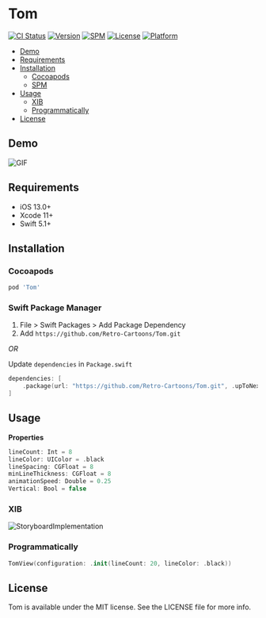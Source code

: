 # Tom

[![CI Status](https://github.com/Retro-Cartoons/Tom/workflows/Tom%20CI/badge.svg?branch=main)](https://github.com/Retro-Cartoons/Tom/actions)
[![Version](https://img.shields.io/cocoapods/v/Tom.svg)](https://github.com/Retro-Cartoons/Tom)
[![SPM](https://img.shields.io/badge/spm-v1.0.0-blue.svg)](https://swift.org/package-manager)
[![License](https://img.shields.io/cocoapods/l/Tom.svg)](https://github.com/Retro-Cartoons/Tom)
[![Platform](https://img.shields.io/cocoapods/p/Tom.svg)](https://github.com/Retro-Cartoons/Tom)

- [Demo](#demo)
- [Requirements](#requirements)
- [Installation](#installation)
  - [Cocoapods](#cocoapods)
  - [SPM](#swift-package-manager)
- [Usage](#usage)
  - [XIB](#xib)
  - [Programmatically](#programmatically)
- [License](#license)

## Demo

![GIF](https://media.giphy.com/media/OoC14F1Xz8QzmnCAeO/giphy.gif)

## Requirements

- iOS 13.0+
- Xcode 11+
- Swift 5.1+

## Installation

### Cocoapods

```ruby
pod 'Tom'
```
### Swift Package Manager

1. File > Swift Packages > Add Package Dependency
2. Add `https://github.com/Retro-Cartoons/Tom.git`

_OR_

Update `dependencies` in `Package.swift`
```swift
dependencies: [
    .package(url: "https://github.com/Retro-Cartoons/Tom.git", .upToNextMajor(from: "1.0.0"))
]
```

## Usage

**Properties**
```swift
lineCount: Int = 8
lineColor: UIColor = .black
lineSpacing: CGFloat = 8
minLineThickness: CGFloat = 8
animationSpeed: Double = 0.25
Vertical: Bool = false
```

### XIB

![StoryboardImplementation](https://live.staticflickr.com/65535/51152721631_949e468489_m.jpg)

### Programmatically

```swift
TomView(configuration: .init(lineCount: 20, lineColor: .black))
```

## License

Tom is available under the MIT license. See the LICENSE file for more info.
